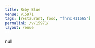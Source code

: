 ```yaml
---
title: Ruby Blue
venue: v15971
tags: [restaurant, food, "fhrs:411665"]
permalink: /v/15971/
layout: venue
---
```

null